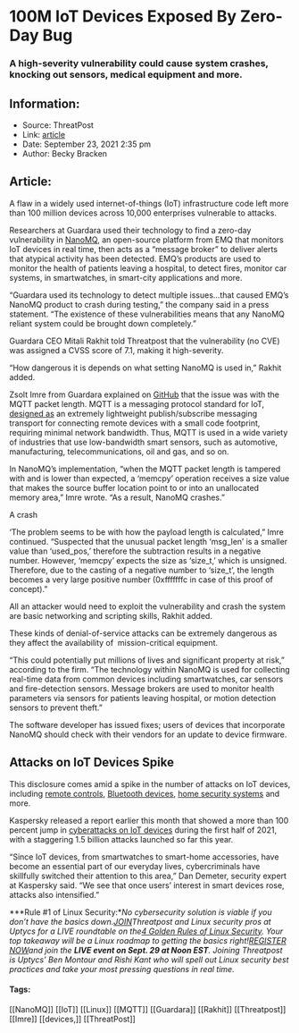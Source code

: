 # 100M IoT Devices Exposed By Zero-Day Bug
### A high-severity vulnerability could cause system crashes, knocking out sensors, medical equipment and more. 

## Information:
+ Source: ThreatPost
+ Link: [article](https://kasperskycontenthub.com/threatpost-global/?p=174963)
+ Date: September 23, 2021  2:35 pm
+ Author: Becky Bracken


## Article:
A flaw in a widely used internet-of-things (IoT) infrastructure code left more than 100 million devices across 10,000 enterprises vulnerable to attacks.


Researchers at Guardara used their technology to find a zero-day vulnerability in [NanoMQ](https://www.emqx.com/en/products/nanomq), an open-source platform from EMQ that monitors IoT devices in real time, then acts as a “message broker” to deliver alerts that atypical activity has been detected. EMQ’s products are used to monitor the health of patients leaving a hospital, to detect fires, monitor car systems, in smartwatches, in smart-city applications and more.


“Guardara used its technology to detect multiple issues…that caused EMQ’s NanoMQ product to crash during testing,” the company said in a press statement. “The existence of these vulnerabilities means that any NanoMQ reliant system could be brought down completely.”


Guardara CEO Mitali Rakhit told Threatpost that the vulnerability (no CVE) was assigned a CVSS score of 7.1, making it high-severity.


“How dangerous it is depends on what setting NanoMQ is used in,” Rakhit added.


Zsolt Imre from Guardara explained on [GitHub](https://github.com/nanomq/nanomq/issues/203?fbclid=IwAR0dfQrgHknG6ZsEv5WDJnpzaxyjUdQ-BtLC0ON4RkJHQm6dnB1HA4Bu1w8) that the issue was with the MQTT packet length. MQTT is a messaging protocol standard for IoT, [designed as](https://mqtt.org/) an extremely lightweight publish/subscribe messaging transport for connecting remote devices with a small code footprint, requiring minimal network bandwidth. Thus, MQTT is used in a wide variety of industries that use low-bandwidth smart sensors, such as automotive, manufacturing, telecommunications, oil and gas, and so on.


In NanoMQ’s implementation, “when the MQTT packet length is tampered with and is lower than expected, a ‘memcpy’ operation receives a size value that makes the source buffer location point to or into an unallocated memory area,” Imre wrote. “As a result, NanoMQ crashes.”


A crash


‘The problem seems to be with how the payload length is calculated,” Imre continued. “Suspected that the unusual packet length ‘msg\_len’ is a smaller value than ‘used\_pos,’ therefore the subtraction results in a negative number. However, ‘memcpy’ expects the size as ‘size\_t,’ which is unsigned. Therefore, due to the casting of a negative number to ‘size\_t’, the length becomes a very large positive number (0xfffffffc in case of this proof of concept).”


All an attacker would need to exploit the vulnerability and crash the system are basic networking and scripting skills, Rakhit added.


These kinds of denial-of-service attacks can be extremely dangerous as they affect the availability of  mission-critical equipment.


“This could potentially put millions of lives and significant property at risk,” according to the firm. “The technology within NanoMQ is used for collecting real-time data from common devices including smartwatches, car sensors and fire-detection sensors. Message brokers are used to monitor health parameters via sensors for patients leaving hospital, or motion detection sensors to prevent theft.”


The software developer has issued fixes; users of devices that incorporate NanoMQ should check with their vendors for an update to device firmware.


**Attacks on IoT Devices Spike**
--------------------------------


This disclosure comes amid a spike in the number of attacks on IoT devices, including [remote controls](https://threatpost.com/comcast-rf-attack-remotes-surveillance/169133/), [Bluetooth devices](https://threatpost.com/bluetooth-bugs-dos-code-execution/169159/), [home security systems](https://threatpost.com/fortress-home-security-remote-disarmament/169069/) and more.


Kaspersky released a report earlier this month that showed a more than 100 percent jump in [cyberattacks on IoT devices](https://threatpost.com/iot-attacks-doubling/169224/) during the first half of 2021, with a staggering 1.5 billion attacks launched so far this year.


“Since IoT devices, from smartwatches to smart-home accessories, have become an essential part of our everyday lives, cybercriminals have skillfully switched their attention to this area,” Dan Demeter, security expert at Kaspersky said. “We see that once users’ interest in smart devices rose, attacks also intensified.”


***Rule #1 of Linux Security:****No cybersecurity solution is viable if you don’t have the basics down.*[*JOIN*](https://threatpost.com/webinars/4-golden-rules-linux-security/?utm_source=ART&utm_medium=ART&utm_campaign=September_Uptycs_Webinar)*Threatpost and Linux security pros at Uptycs for a LIVE roundtable on the*[*4 Golden Rules of Linux Security*](https://threatpost.com/webinars/4-golden-rules-linux-security/?utm_source=ART&utm_medium=ART&utm_campaign=September_Uptycs_Webinar)*. Your top takeaway will be a Linux roadmap to getting the basics right!*[*REGISTER NOW*](https://threatpost.com/webinars/4-golden-rules-linux-security/?utm_source=ART&utm_medium=ART&utm_campaign=September_Uptycs_Webinar)*and join the **LIVE event on Sept. 29 at Noon EST**. Joining Threatpost is Uptycs’ Ben Montour and Rishi Kant who will spell out Linux security best practices and take your most pressing questions in real time.*




#### Tags:
[[NanoMQ]] [[IoT]] [[Linux]] [[MQTT]] [[Guardara]] [[Rakhit]] [[Threatpost]] [[Imre]] [[devices,]] [[ThreatPost]]

